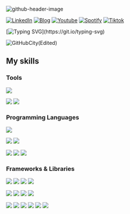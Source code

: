 ![github-header-image](https://user-images.githubusercontent.com/75077747/171788190-064afc38-c07f-4da4-82eb-733d0e7f95c3.png)

[![LinkedIn](https://img.shields.io/badge/LinkedIn-000000?style=for-the-badge&logo=linkedin&logoColor=1877f2)](https://www.linkedin.com/in/fang-lee/)
[![Blog](https://img.shields.io/badge/Blogger-000000?style=for-the-badge&logo=blogger)](https://fanglee2003.blogspot.com/)
[![Youtube](https://img.shields.io/badge/Youtube-000000?style=for-the-badge&logo=youtube&logoColor=FF0000)](https://www.youtube.com/channel/UCE2DVy3_Pk3BdVUAs6U-3cg)
[![Spotify](https://img.shields.io/badge/Spotify-000000?style=for-the-badge&logo=spotify)](https://open.spotify.com/show/6Kao4TUU5T9zvGf0eXwiPL)
[![Tiktok](https://img.shields.io/badge/Tiktok-000000?style=for-the-badge&logo=tiktok&logoColor=FF0000)](https://www.tiktok.com/@fanglee2003)

[![Typing SVG](https://readme-typing-svg.herokuapp.com?duration=2000&background=000000&color=FFFFFFDF&width=450&lines=🔭I’m+looking+to+work+on+Singapore;🌱I+have+only+1+year+of+experience+but+;will+always+do+the+task+over+and+over;until+it+works+best.;+And+if+you're+still+not+satisfied%2C+;you+don't+have+to+pay+me+anything.)](https://git.io/typing-svg)

![GitHubCity(Edited)](https://user-images.githubusercontent.com/75077747/185724984-763da40c-aadf-4ed7-9adc-79233153f0fa.gif)

## My skills

### Tools

<img src = "https://img.shields.io/badge/GIT-E44C30?style=for-the-badge&logo=git&logoColor=white"> 

<img src = "https://img.shields.io/badge/PowerBI-F2C811?style=for-the-badge&logo=Power%20BI&logoColor=white"> <img src = "https://img.shields.io/badge/Figma-1e1e1e?style=for-the-badge&logo=figma&logoColor=#F24E1E"> 

### Programming Languages

<img src = "https://img.shields.io/badge/Python-darkblue?style=for-the-badge&logo=python&logoColor=FFD43B">

<img src = "https://img.shields.io/badge/C%2B%2B-00599C?style=for-the-badge&logo=c%2B%2B&logoColor=white"> <img src = "https://img.shields.io/badge/java-%23ED8B00.svg?style=for-the-badge&logo=openjdk&logoColor=white">

<img src = "https://img.shields.io/badge/HTML5-E34F26?style=for-the-badge&logo=html5&logoColor=white"> <img src = "https://img.shields.io/badge/SASS-CC6699?style=for-the-badge&logo=sass&logoColor=white"> <img src = "https://img.shields.io/badge/JavaScript-323330?style=for-the-badge&logo=javascript&logoColor=F7DF1E"> 

### Frameworks & Libraries

<img src = "https://img.shields.io/badge/React-20232A?style=for-the-badge&logo=react&logoColor=61DAFB"> <img src = "https://img.shields.io/badge/Node.js-339933?style=for-the-badge&logo=node.js&logoColor=white"> <img src = "https://img.shields.io/badge/laravel-%23FF2D20.svg?style=for-the-badge&logo=laravel&logoColor=white"> <img src = "https://img.shields.io/badge/MySQL-4479A1?style=for-the-badge&logo=mysql&logoColor=white">

<img src = "https://img.shields.io/badge/PyTorch-EE4C2C?style=for-the-badge&logo=PyTorch&logoColor=white"> <img src = "https://img.shields.io/badge/Keras-D00000?style=for-the-badge&logo=Keras&logoColor=white"> <img src = "https://img.shields.io/badge/TensorFlow-FF6F00?style=for-the-badge&logo=tensorflow&logoColor=white"> <img src = "https://img.shields.io/badge/Streamlit-FF4B4B?style=for-the-badge&logo=Streamlit&logoColor=white">

<img src = "https://img.shields.io/badge/Weights_&_Biases-FFBE00?style=for-the-badge&logo=WeightsAndBiases&logoColor=white"> <img src = "https://img.shields.io/badge/Matplotlib-%23ffffff.svg?style=for-the-badge&logo=Matplotlib&logoColor=black"> <img src = "https://img.shields.io/badge/Numpy-777BB4?style=for-the-badge&logo=numpy&logoColor=white"> <img src = "https://img.shields.io/badge/Pandas-2C2D72?style=for-the-badge&logo=pandas&logoColor=white"> <img src = "https://img.shields.io/badge/scikit_learn-F7931E?style=for-the-badge&logo=scikit-learn&logoColor=white"> <img src = "https://img.shields.io/badge/OpenCV-27338e?style=for-the-badge&logo=OpenCV&logoColor=white">

